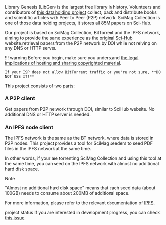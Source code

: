 Library Genesis (LibGen) is the largest free library in history. Volunteers and contributors of [this data holding project](https://www.reddit.com/r/libgen/comments/eo0y2c/library_genesis_project_update_25_million_books/) collect, pack and distribute books and scientific articles with Peer to Peer (P2P) network. SciMag Collection is one of those data holding projects, it stores all 85M papers on Sci-Hub. 

Our project is based on SciMag Collection, BitTorrent and the IPFS network, aiming to provide the same experience as the original [Sci-Hub website](https://sci-hub.st/),retrieval papers from the P2P network by DOI while not relying on any DNS or HTTP server.

<!-- prettier-ignore -->
!!! warning
    Before you begin, make sure you understand [the legal implications of hosting and sharing copyrighted material](https://www.nolo.com/legal-encyclopedia/what-to-do-if-your-named-bit-torrent-lawsuit.html).

    If your ISP does not allow BitTorrent traffic or you're not sure, **DO NOT USE IT!**


This project consists of two parts:

### A P2P client 

Get papers from P2P network through DOI, similar to SciHub website. No additional DNS or HTTP server is needed.

### An IPFS node client

The IPFS network is the same as the BT network, where data is stored in P2P nodes. This project provides a tool for SciMag seeders to seed PDF files in the IPFS network at the same time.

In other words, if your are torrenting SciMag Collection and using this tool at the same time, you can seed on the IPFS network with almost no additional hard disk space.

Note

"Almost no additional hard disk space" means that each seed data (about 100GB) needs to consume about 200MB of additional space.

For more information, please refer to the relevant documentation of [IPFS](./ipfs.md).

project status
If you are interested in development progress, you can check [this issue](https://github.com/sci-hub-p2p/sci-hub-p2p/issues/2)
